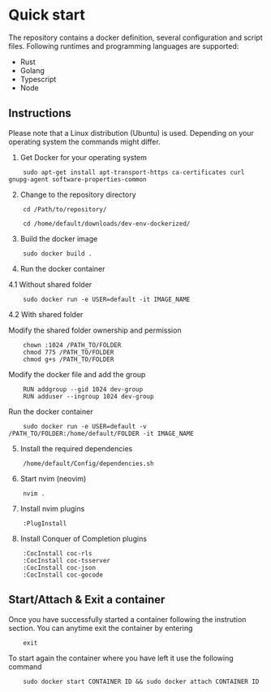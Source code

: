 # Quick start

The repository contains a docker definition, several configuration and script files.
Following runtimes and programming languages are supported:

- Rust
- Golang
- Typescript
- Node

## Instructions

Please note that a Linux distribution (Ubuntu) is used. Depending on your
operating system the commands might differ.

1. Get Docker for your operating system

```
    sudo apt-get install apt-transport-https ca-certificates curl gnupg-agent software-properties-common
```

2. Change to the repository directory

```
    cd /Path/to/repository/
```

```
    cd /home/default/downloads/dev-env-dockerized/
```

3. Build the docker image

```
    sudo docker build .
```

4. Run the docker container

4.1 Without shared folder

```
    sudo docker run -e USER=default -it IMAGE_NAME
```

4.2 With shared folder

Modify the shared folder ownership and permission

```
    chown :1024 /PATH_TO/FOLDER
    chmod 775 /PATH_TO/FOLDER
    chmod g+s /PATH_TO/FOLDER
```

Modify the docker file and add the group

```
    RUN addgroup --gid 1024 dev-group
    RUN adduser --ingroup 1024 dev-group
```

Run the docker container

```
    sudo docker run -e USER=default -v /PATH_TO/FOLDER:/home/default/FOLDER -it IMAGE_NAME
```

5. Install the required dependencies

```
    /home/default/Config/dependencies.sh
```

6. Start nvim (neovim)

```
    nvim .
```

7. Install nvim plugins

```
    :PlugInstall
```

8. Install Conquer of Completion plugins

```
    :CocInstall coc-rls
    :CocInstall coc-tsserver
    :CocInstall coc-json
    :CocInstall coc-gocode
```

## Start/Attach & Exit a container

Once you have successfully started a container following the instrution section. You can anytime exit the container by entering

```
    exit
```

To start again the container where you have left it use the following command

```
    sudo docker start CONTAINER ID && sudo docker attach CONTAINER ID
```
